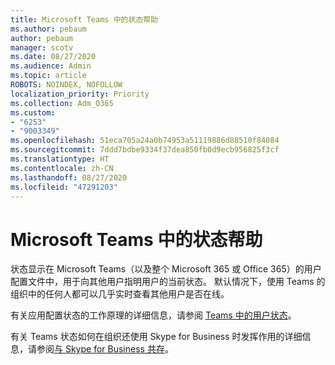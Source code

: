 ```yaml
---
title: Microsoft Teams 中的状态帮助
ms.author: pebaum
author: pebaum
manager: scotv
ms.date: 08/27/2020
ms.audience: Admin
ms.topic: article
ROBOTS: NOINDEX, NOFOLLOW
localization_priority: Priority
ms.collection: Adm_O365
ms.custom:
- "6253"
- "9003349"
ms.openlocfilehash: 51eca705a24a0b74953a51119886d88510f84084
ms.sourcegitcommit: 7ddd7bdbe9334f37dea850fb0d9ecb956825f3cf
ms.translationtype: HT
ms.contentlocale: zh-CN
ms.lasthandoff: 08/27/2020
ms.locfileid: "47291203"
---
```

# <a name="help-with-presence-in-microsoft-teams"></a>Microsoft Teams 中的状态帮助

状态显示在 Microsoft Teams（以及整个 Microsoft 365 或 Office 365）的用户配置文件中，用于向其他用户指明用户的当前状态。 默认情况下，使用 Teams 的组织中的任何人都可以几乎实时查看其他用户是否在线。

有关应用配置状态的工作原理的详细信息，请参阅 [Teams 中的用户状态](https://docs.microsoft.com/microsoftteams/presence-admins)。

有关 Teams 状态如何在组织还使用 Skype for Business 时发挥作用的详细信息，请参阅[与 Skype for Business 共存](https://docs.microsoft.com/microsoftteams/coexistence-chat-calls-presence#presence)。
